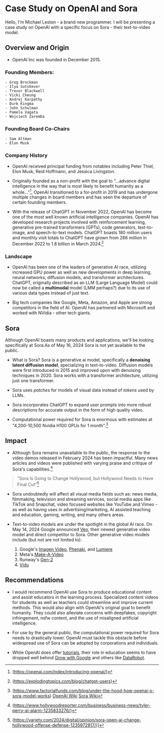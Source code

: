 # Case Study on OpenAI and Sora

Hello, I'm Michael Leston - a brand new programmer. I will be presenting a case
study on OpenAI with a specific focus on Sora - their text-to-video model.

## Overview and Origin

* OpenAI Inc was founded in December 2015.

### Founding Members:

    - Greg Brockman
    - Ilya Sutskever
    - Trevor Blackwell
    - Vicki Cheung
    - Andrej Karpathy
    - Durk Kingma
    - John Schulman
    - Pamela Vagata
    - Wojciech Zaremba

### Founding Board Co-Chairs

    - Sam Altman
    - Elon Musk

### Company History

* OpenAI received principal funding from notables including Peter Thiel, Elon Musk, Reid Hoffmann, and Jessica Livingston.

* Originally founded as a non-profit with the goal to "...advance digital intelligence in the way that is most likely to benefit humanity as a whole..."[^1], OpenAI transitioned to a for-profit in 2019 and has undergone multiple changes in board members and has seen the departure of certain founding members.  

* With the release of ChatGPT in November 2022, OpenAI has become one of the most well known artificial intelligence companies. OpenAI has developed research projects involved with reinforcement learning, generative pre-trained transformers (GPTs), code generators, text-to-image, and speech-to-text models. ChatGPT boasts 180 million users and monthly visit totals to ChatGPT have grown from 266 million in December 2022 to 1.8 billion in March 2024.[^2]

### Landscape

* OpenAI has been one of the leaders of generative AI race, utilizing increased GPU power as well as new developments in deep learning, neural networks, diffusion models, and transformer architectures. ChatGPT, originally described as an LLM (Large Language Model) could now be called a **multimodal** model (LMM perhaps?) due to its use of various data types instead of just text.

* Big tech companies like Google, Meta, Amazon, and Apple are strong competitors in the field of AI. OpenAI has partnered with Microsoft and worked with NVidia - other tech giants.

## Sora

Although OpenAI boasts many products and applications, we'll be looking specifically at Sora.As of May 16, 2024 Sora is not yet available to the public.

* What is Sora? Sora is a generative ai model, specifically a **denoising latent diffusion model**, specializing in text-to-video. Diffusion models were first introduced in 2015 and improved upon with denoising techniques in 2020. Sora works with a transformer architecture, utilizing just one transformer.

* Sora uses *patches* for models of visual data instead of *tokens* used by LLMs.  

* Sora incorporates ChatGPT to expand user prompts into more robust descriptions for accurate output in the form of high quality video.

* Computational power required for Sora is enormous with estimates at "4,200-10,500 Nvidia H100 GPUs for 1 month".[^5]

## Impact

* Although Sora remains unavailable to the public, the response to the video demos released in February 2024 has been impactful. Many news articles and videos were published with varying praise and critique of Sora's capabilities.[^3] 

>"Sora Is Going to Change Hollywood, but Hollywood Needs to Have Final Cut"[^4]

* Sora undoubtedly will affect all visual media fields such as: news media, filmmaking, television and streaming services, social media apps like TikTok and Snapchat, video focused websites like YouTube and Vimeo - as well as having uses in advertising/marketing, AI assisted teaching and education, gaming, writing, and many others areas.

* Text-to-video models are under the spotlight in the global AI race. On May 14, 2024 Google announced [Veo](https://deepmind.google/technologies/veo/), their newest generative video model and direct competitor to Sora. Other generative video models include (but not are not limited to):

    1. Google's [Imagen Video](https://imagen.research.google/video/), [Phenaki](https://phenaki.video/), and [Lumiere](https://lumiere-video.github.io/)
    2. Meta's [Make-A-Video](https://makeavideo.studio/)
    3. Runway's [Gen-2](https://research.runwayml.com/gen2)
    4. [Vidu](https://www.vidu.io/)

## Recommendations

* I would recommend OpenAI use Sora to produce educational content and assist educators in the learning process. Specialized content videos for students as well as teachers could streamline and improve current methods. This would also align with OpenAI's original goal to benefit humanity. They could also alleviate concerns with deepfakes, copyright infringement, nsfw content, and the use of misaligned artificial intelligence. 

* For use by the general public, the computational power required for Sora needs to drastically lower. OpenAI must tackle this obstacle before widespread use of Sora can be adopted by corporations and individuals.

* While OpenAI does offer [tutorials](https://platform.openai.com/docs/quickstart), their role in education seems to have dropped well behind [Grow with Google](https://grow.google/) and others like [DataRobot](https://learn.datarobot.com/).

[^1]:(https://openai.com/index/introducing-openai/)
[^2]:(https://explodingtopics.com/blog/chatgpt-users)
[^3]:(https://www.hollywoodreporter.com/business/business-news/tyler-perry-ai-alarm-1235833276/)
[^4]:(https://variety.com/2024/digital/opinion/sora-open-ai-change-hollywood-offense-defense-1235972817/)]
[^5]:(https://www.factorialfunds.com/blog/under-the-hood-how-openai-s-sora-model-works)
[OpenAI Wiki](https://en.wikipedia.org/wiki/OpenAI)
[Sora Wiki](https://en.wikipedia.org/wiki/Sora_(text-to-video_model))